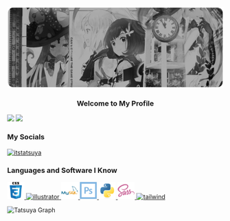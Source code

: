![MasterHead](https://github.com/ItsTatsuya/ItsTatsuya/blob/main/assets/banner.png)
<h3 align="center">Welcome to My Profile</h3>
<img src = "https://github-readme-stats.vercel.app/api?username=ItsTatsuya&&show_icons=true&title_color=f7f9f7&icon_color=ffffff&text_color=f7f9f7&bg_color=000000">
<img src = "https://github-readme-stats.vercel.app/api/top-langs/?username=itstatsuya&title_color=f7f9f7&text_color=f7f9f7&bg_color=000000&icon_color=ffffff&border_radius=10"
<pre>

</pre>

<h3 align="left">My Socials</h3>
<p align="left">
<a href="https://twitter.com/itstatsuya" target="blank"><img align="center" src="https://raw.githubusercontent.com/rahuldkjain/github-profile-readme-generator/master/src/images/icons/Social/twitter.svg" alt="itstatsuya" height="30" width="40" /></a>
</p>

<h3 align="left">Languages and Software I Know</h3>
<p align="left"> <a href="https://www.w3schools.com/css/" target="_blank" rel="noreferrer">  <img src="https://raw.githubusercontent.com/devicons/devicon/master/icons/css3/css3-original-wordmark.svg" alt="css3" width="40" height="40"/>  </a> <a href="https://www.adobe.com/in/products/illustrator.html" target="_blank" rel="noreferrer">  <img src="https://www.vectorlogo.zone/logos/adobe_illustrator/adobe_illustrator-icon.svg" alt="illustrator" width="40" height="40"/>  </a> <a href="https://www.mysql.com/" target="_blank" rel="noreferrer">  <img src="https://raw.githubusercontent.com/devicons/devicon/master/icons/mysql/mysql-original-wordmark.svg" alt="mysql" width="40" height="40"/>  </a> <a href="https://www.photoshop.com/en" target="_blank" rel="noreferrer">  <img src="https://raw.githubusercontent.com/devicons/devicon/master/icons/photoshop/photoshop-line.svg" alt="photoshop" width="40" height="40"/>  </a> <a href="https://www.python.org" target="_blank" rel="noreferrer">  <img src="https://raw.githubusercontent.com/devicons/devicon/master/icons/python/python-original.svg" alt="python" width="40" height="40"/>  </a>  <a href="https://sass-lang.com" target="_blank" rel="noreferrer">  <img src="https://raw.githubusercontent.com/devicons/devicon/master/icons/sass/sass-original.svg" alt="sass" width="40" height="40"/>  </a> <a href="https://tailwindcss.com/" target="_blank" rel="noreferrer">  <img src="https://www.vectorlogo.zone/logos/tailwindcss/tailwindcss-icon.svg" alt="tailwind" width="40" height="40"/> </a> </p>


![Tatsuya Graph](https://activity-graph.herokuapp.com/graph?username=ItsTatsuya&&hide_title=true&&bg_color=000000&&line=f7f9f7&&point=f7f9f7&&color=f7f9f7)
